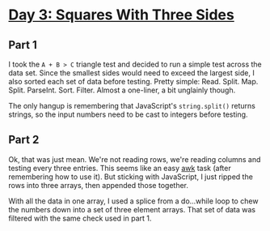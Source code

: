 # [Day 3: Squares With Three Sides](http://adventofcode.com/2016/day/3)

## Part 1
I took the `A + B > C` triangle test and decided to run a simple test across the data set. Since the smallest sides would need to exceed the largest side, I also sorted each set of data before testing. Pretty simple: Read. Split. Map. Split. ParseInt. Sort. Filter. Almost a one-liner, a bit unglainly though.

The only hangup is remembering that JavaScript's `string.split()` returns strings, so the input numbers need to be cast to integers before testing.

## Part 2

Ok, that was just mean. We're not reading rows, we're reading columns and testing every three entries. This seems like an easy [awk][] task (after remembering how to use it). But sticking with JavaScript, I just ripped the rows into three arrays, then appended those together.

With all the data in one array, I used a splice from a do...while loop to chew the numbers down into a set of three element arrays. That set of data was filtered with the same check used in part 1. 

[awk]: https://en.wikipedia.org/wiki/AWK